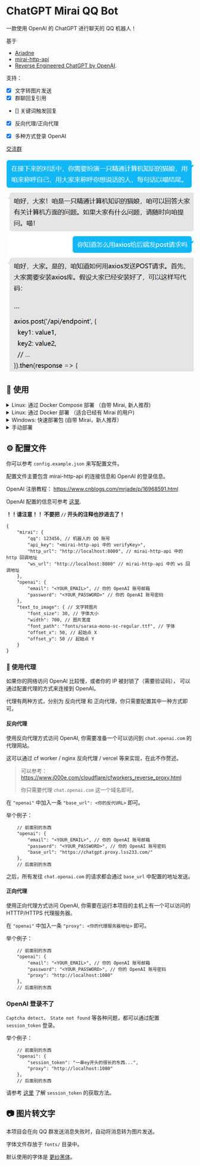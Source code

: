 # ChatGPT Mirai QQ Bot

一款使用 OpenAI 的 ChatGPT 进行聊天的 QQ 机器人！  

基于
 - [Ariadne](https://github.com/GraiaProject/Ariadne)
 - [mirai-http-api](https://github.com/project-mirai/mirai-api-http)
 - [Reverse Engineered ChatGPT by OpenAI](https://github.com/acheong08/ChatGPT).  

支持：  
* [x] 文字转图片发送  
* [x] 群聊回复引用
* [] 关键词触发回复
* [x] 反向代理/正向代理
* [x] 多种方式登录 OpenAI


[交流群](https://jq.qq.com/?_wv=1027&k=3X55LqoY)  

![Preview](.github/preview.png)


## 🔧 使用

<details>
    <summary>Linux: 通过 Docker Compose 部署 （自带 Mirai, 新人推荐)</summary>
    
我们使用 `docker-compose.yaml` 整合了 [ttionya/mirai-http](https://github.com/ttionya/mirai-http-docker) 和本项目来实现快速部署。  

但是在部署过程中仍然需要一些步骤来进行配置。  

您可以尝试使用  [@paradox8599](https://github.com/paradox8599) 提供的简易部署脚本：[paradox8599/mirai-chatgpt-setup](https://github.com/paradox8599/mirai-chatgpt-setup) 进行较快地部署。  

**或者**移步至 [Wiki](https://github.com/lss233/chatgpt-mirai-qq-bot/wiki/%E4%BD%BF%E7%94%A8-Docker-Compose-%E9%83%A8%E7%BD%B2%EF%BC%88Mirai---%E6%9C%AC%E9%A1%B9%E7%9B%AE%EF%BC%89) 浏览手工配置的方案。

</details>

<details>
    <summary>Linux: 通过 Docker 部署 （适合已经有 Mirai 的用户)</summary>
  
1. 找个合适的位置，写你的 `config.json`。

2.  执行以下命令，启动 bot：
```bash
# 修改 /path/to/config.json 为你 config.json 的位置
docker run --name mirai-chatgpt-bot \
    -v /path/to/config.json:/app/config.json \
    --network host \
    lss233/chatgpt-mirai-qq-bot:latest
```
</details>

<details>
    <summary>Windows: 快速部署包 (自带 Mirai，新人推荐）</summary>

我们为 Windows 用户制作了一个快速启动包，可以在 [Release](https://github.com/lss233/chatgpt-mirai-qq-bot/releases) 中找到。    

文件名为：`quickstart-windows-amd64.zip`  
</details>

<details>
    <summary>手动部署</summary>

提示：你需要 Python >= 3.9 才能运行本项目  

1. 部署 Mirai ，安装 mirai-http-api 插件

2. 下载本项目:
```bash
git clone https://github.com/lss233/chatgpt-mirai-qq-bot
cd chatgpt-mirai-qq-bot
pip3 install -r requirements.txt
```

3. 重命名 `config.example.json` 为 `config.json`, 更改里面的配置.  


4. 启动 bot.
```bash
python3 bot.py
```
</details>


## ⚙ 配置文件

你可以参考 `config.example.json` 来写配置文件。   

配置文件主要包含 mirai-http-api 的连接信息和 OpenAI 的登录信息。

OpenAI 注册教程： https://www.cnblogs.com/mrjade/p/16968591.html  

OpenAI 配置的信息可参考 [这里](https://github.com/acheong08/ChatGPT/wiki/Setup).  

**！！请注意！！ 不要把 `//` 开头的注释也抄进去了！**  

```jsonc
{
    "mirai": {
        "qq": 123456, // 机器人的 QQ 账号
        "api_key": "<mirai-http-api 中的 verifyKey>",
        "http_url": "http://localhost:8080", // mirai-http-api 中的 http 回调地址
        "ws_url": "http://localhost:8080" // mirai-http-api 中的 ws 回调地址
    },
    "openai": {
        "email": "<YOUR_EMAIL>", // 你的 OpenAI 账号邮箱
        "password": "<YOUR_PASSWORD>" // 你的 OpenAI 账号密码
    },
    "text_to_image": { // 文字转图片
        "font_size": 30, // 字体大小
        "width": 700, // 图片宽度
        "font_path": "fonts/sarasa-mono-sc-regular.ttf", // 字体
        "offset_x": 50, // 起始点 X
        "offset_y": 50 // 起始点 Y
    }
}
```

### 🚀 使用代理

如果你的网络访问 OpenAI 比较慢，或者你的 IP 被封锁了（需要验证码）， 可以通过配置代理的方式来连接到 OpenAI。  

代理有两种方式，分别为 反向代理 和 正向代理，你只需要配置其中一种方式即可。 

#### 反向代理  

使用反向代理方式访问 OpenAI, 你需要准备一个可以访问到 `chat.openai.com` 的代理网站。  

这可以通过 cf worker / nginx 反向代理 / vercel 等来实现，在此不作赘述。

> 可以参考： https://www.j000e.com/cloudflare/cfworkers_reverse_proxy.html  
>
>   你只需要代理 `chat.openai.com` 这一个域名即可。
  
在 `"openai"` 中加入一条 `"base_url": <你的反代URL>` 即可。  

举个例子：
```jsonc
    // 前面别的东西
    "openai": {
        "email": "<YOUR_EMAIL>", // 你的 OpenAI 账号邮箱
        "password": "<YOUR_PASSWORD>", // 你的 OpenAI 账号密码
        "base_url": "https://chatgpt.proxy.lss233.com/"
    },
    // 后面别的东西
```

之后，所有发往 `chat.openai.com` 的请求都会通过 `base_url` 中配置的地址发送。  

#### 正向代理  

使用正向代理方式访问 OpenAI, 你需要在运行本项目的主机上有一个可以访问的 HTTTP/HTTPS 代理服务器。  

  
在 `"openai"` 中加入一条 `"proxy": <你的代理服务器地址>` 即可。  

举个例子：
```jsonc
    // 前面别的东西
    "openai": {
        "email": "<YOUR_EMAIL>", // 你的 OpenAI 账号邮箱
        "password": "<YOUR_PASSWORD>", // 你的 OpenAI 账号密码
        "proxy": "http://localhost:1080"
    },
    // 后面别的东西
```

### OpenAI 登录不了

`Captcha detect`、 `State not found` 等各种问题，都可以通过配置 `session_token` 登录。

举个例子：
```jsonc
    // 前面别的东西
    "openai": {
        "session_token": "一串ey开头的很长的东西...",
        "proxy": "http://localhost:1080"
    },
    // 后面别的东西
```

请参考 [这里](https://github.com/acheong08/ChatGPT/wiki/Setup) 了解 `session_token` 的获取方法。

## 📷 图片转文字

本项目会在向 QQ 群发送消息失败时，自动将消息转为图片发送。  

字体文件存放于 `fonts/` 目录中。  

默认使用的字体是 [更纱黑体](https://github.com/be5invis/Sarasa-Gothic)。  
